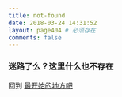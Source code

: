 ```yaml
---
title: not-found
date: 2018-03-24 14:31:52
layout: page404 # 必须存在
comments: false
---
```


### 迷路了么？这里什么也不存在

回到 [最开始的地方吧](/) 
